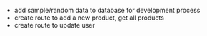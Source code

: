 - add sample/random data to database for development process
- create route to add a new product, get all products
- create route to update user
